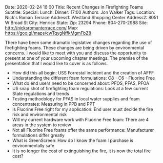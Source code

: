Date: 2020-02-24 16:00
Title: Recent Changes in Firefighting Foams
Subtitle:
Special:
Lunch:
Dinner: 17:00
Authors: Jon Walker
Tags:
Location: Nick's Roman Terrace
Address1: Westland Shopping Center
Address2: 8051 W Broad St
City: Henrico
State:
Zip: 23294
Phone: 804-270-2988
Site: http://nicksromanterrace.com/
Map: https://goo.gl/maps/cwTqygNffkMgmFbZ8

There have been some dramatic legislative changes regarding the use of firefighting foams. These changes are being driven by environmental concerns. I would like to meet with you and discuss the opportunity to present at one of your upcoming chapter meetings. The premise of the presentation that I would like to cover is as follows.

* How did this all begin: USS Forrestal incident and the creation of AFFF
* Understanding the different foam formulations: C8 - C6 - Fluorine Free
* What do end users need to be concerned about: PFOS, PFAS, PFOA
* US snap shot of firefighting foam regulations: Look at a few current State regulations and trends
* Testing methodology for PFAS in local water supplies and foam concentrates: Measuring in PPB and PPT
* Is Fluorine Free right for my application: End user must decide the fire risk and environmental risk
* Will my current hardware work with Fluorine Free foam: There are 4 areas in the system to review
* Not all Fluorine Free foams offer the same performance: Manufacturer formulations differ greatly
* What is GreenScreen: How do I know the foam I purchase is environmentally safe
* It is no longer the cost of extinguishing the fire, it is now the total fire cost?